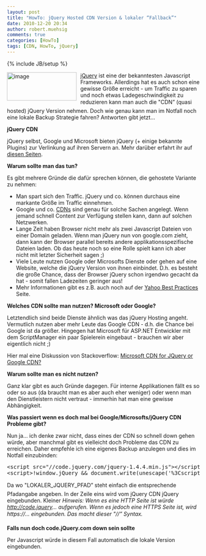 ```yaml
---
layout: post
title: "HowTo: jQuery Hosted CDN Version & lokaler “Fallback”"
date: 2010-12-20 20:34
author: robert.muehsig
comments: true
categories: [HowTo]
tags: [CDN, HowTo, jQuery]
---
```

{% include JB/setup %}
<p><a href="{{BASE_PATH}}/assets/wp-images/image1144.png"><img style="border-bottom: 0px; border-left: 0px; margin: 0px 10px 0px 0px; display: inline; border-top: 0px; border-right: 0px" title="image" border="0" alt="image" align="left" src="{{BASE_PATH}}/assets/wp-images/image_thumb326.png" width="182" height="74" /></a> </p>  <p><a href="http://docs.jquery.com/Downloading_jQuery">jQuery</a> ist eine der bekanntesten Javascript Frameworks. Allerdings hat es auch schon eine gewisse Größe erreicht - um Traffic zu sparen und noch etwas Ladegeschwindigkeit zu reduzieren kann man auch die "CDN” (quasi hosted) jQuery Version nehmen. Doch wie genau kann man im Notfall noch eine lokale Backup Strategie fahren? Antworten gibt jetzt...</p>  <p><strong>jQuery CDN</strong></p>  <p>jQuery selbst, Google und Microsoft bieten jQuery (+ einige bekannte Plugins) zur Verlinkung auf ihren Servern an. Mehr darüber erfahrt ihr auf <a href="http://docs.jquery.com/Downloading_jQuery#CDN_Hosted_jQuery">diesen Seiten</a>.</p>  <p><strong>Warum sollte man das tun?</strong></p>  <p>Es gibt mehrere Gründe die dafür sprechen können, die gehostete Variante zu nehmen:</p>  <ul>   <li>Man spart sich den Traffic. jQuery und co. können durchaus eine markante Größe im Traffic einnehmen. </li>    <li>Google und co. <a href="http://en.wikipedia.org/wiki/Content_delivery_network">CDNs</a> sind genau für solche Sachen angelegt. Wenn jemand schnell Content zur Verfügung stellen kann, dann auf solchen Netzwerken.</li>    <li>Lange Zeit haben Browser nicht mehr als zwei Javascript Dateien von einer Domain geladen. Wenn man jQuery nun von google.com zieht, dann kann der Browser parallel bereits andere applikationsspezifische Dateien laden. Ob das heute noch so eine Rolle spielt kann ich aber nicht mit letzter Sicherheit sagen ;)</li>    <li>Viele Leute nutzen Google oder Microsofts Dienste oder gehen auf eine Website, welche die jQuery Version von ihnen einbindet. D.h. es besteht die große Chance, dass der Browser jQuery schon irgendwo gecacht da hat - somit fallen Ladezeiten geringer aus!</li>    <li>Mehr Informationen gibt es z.B. auch noch auf der <a href="http://developer.yahoo.com/performance/rules.html">Yahoo Best Practices</a> Seite.</li> </ul>  <p><strong>Welches CDN sollte man nutzen? Microsoft oder Google?</strong></p>  <p>Letztendlich sind beide Dienste ähnlich was das jQuery Hosting angeht. Vermutlich nutzen aber mehr Leute das Google CDN - d.h. die Chance bei Google ist da größer. Hingegen hat Microsoft für ASP.NET Entwickler mit dem ScriptManager ein paar Spielerein eingebaut - brauchen wir aber eigentlich nicht ;)</p>  <p>Hier mal eine Diskussion von Stackoverflow: <a href="http://stackoverflow.com/questions/1447184/microsoft-cdn-for-jquery-or-google-cdn">Microsoft CDN for JQuery or Google CDN?</a></p>  <p><strong>Warum sollte man es nicht nutzen?</strong></p>  <p>Ganz klar gibt es auch Gründe dagegen. Für interne Applikationen fällt es so oder so aus (da braucht man es aber auch eher weniger) oder wenn man den Dienstleistern nicht vertraut - immerhin hat man eine gewisse Abhängigkeit.</p>  <p><strong>Was passiert wenn es doch mal bei Google/Microsofts/jQuery CDN Probleme gibt?</strong></p>  <p>Nun ja... ich denke zwar nicht, dass eines der CDN so schnell down gehen würde, aber manchmal gibt es vielleicht doch Probleme das CDN zu erreichen. Daher empfehle ich eine eigenes Backup anzulegen und dies im Notfall einzubinden:</p>  <div style="padding-bottom: 0px; margin: 0px; padding-left: 0px; padding-right: 0px; display: inline; float: none; padding-top: 0px" id="scid:812469c5-0cb0-4c63-8c15-c81123a09de7:5b7980ef-a99b-4a1b-a519-0c52e03e8341" class="wlWriterEditableSmartContent"><pre name="code" class="c#">&lt;script src="//code.jquery.com/jquery-1.4.4.min.js"&gt;&lt;/script&gt;
&lt;script&gt;!window.jQuery &amp;&amp; document.write(unescape('%3Cscript src="LOKALER_JQUERY_PFAD"%3E%3C/script%3E'))&lt;/script&gt;</pre></div>

<p>Da wo "LOKALER_JQUERY_PFAD” steht einfach die entsprechende Pfadangabe angeben. In der Zeile eins wird vom jQuery CDN jQuery eingebunden. Kleiner <em>Hinweis: Wenn es eine HTTP Seite ist würde </em><a href="http://code.jquery"><em>http://code.jquery</em></a><em>... aufgerufen. Wenn es jedoch eine HTTPS Seite ist, wird https://... eingebunden. Das macht dieser "//” Syntax.</em></p>

<p><strong>Falls nun doch code.jQuery.com down sein sollte</strong></p>

<p>Per Javascript würde in diesem Fall automatisch die lokale Version eingebunden.</p>
